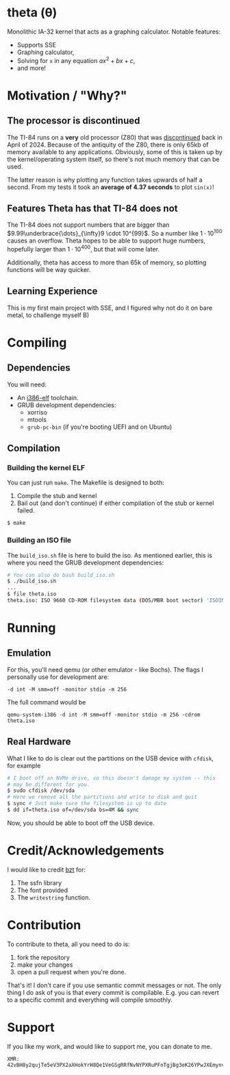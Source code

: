 # theta (θ)
Monolithic IA-32 kernel that acts as a graphing calculator. Notable features:
- Supports SSE
- Graphing calculator,
- Solving for `x` in any equation $ax^2 + bx + c$,
- and more!

# Motivation / "Why?"

## The processor is discontinued
The TI-84 runs on a **very** old processor (Z80) that was [discontinued](https://arstechnica.com/gadgets/2024/04/after-48-years-zilog-is-killing-the-classic-standalone-z80-microprocessor-chip/) back in April of 2024. Because
of the antiquity of the Z80, there is only 65kb of memory available to any applications. Obviously, some of this is taken up by the kernel/operating
system itself, so there's not much memory that can be used.

The latter reason is why plotting any function takes upwards of half a 
second. From my tests it took an **average of 4.37 seconds** to plot `sin(x)`!

## Features Theta has that TI-84 does not
The TI-84 does not support numbers that are bigger than $9.99\underbrace{\dots}_{\infty}9 \cdot 10^{99}$. So a number like $1\cdot10^{100}$ causes
an overflow. Theta hopes to be able to support huge numbers, hopefully
larger than $1\cdot10^{400}$, but that will come later.

Additionally, theta has access to more than 65k of memory, so plotting
functions will be way quicker.

## Learning Experience
This is my first main project with SSE, and I figured why not do it on bare
metal, to challenge myself B)
# Compiling

## Dependencies
You will need:
- An [i386-elf](https://gist.github.com/pedrominicz/93ef0510a20f990b8dc99877fd51a438) toolchain.
- GRUB development dependencies:
  - xorriso
  - mtools
  - `grub-pc-bin` (if you're booting UEFI and on Ubuntu)

## Compilation

### Building the kernel ELF
You can just run `make`. The Makefile is designed to both:
1. Compile the stub and kernel
2. Bail out (and don't continue) if either compilation of the stub or kernel
failed.
```
$ make
```

### Building an ISO file
The `build_iso.sh` file is here to build the iso. As mentioned earlier,
this is where you need the GRUB development dependencies:
```sh
# You can also do bash build_iso.sh
$ ./build_iso.sh
...
$ file theta.iso
theta.iso: ISO 9660 CD-ROM filesystem data (DOS/MBR boot sector) 'ISOIMAGE' (bootable)
```

# Running

## Emulation
For this, you'll need qemu (or other emulator - like Bochs). The flags I
personally use for development are:
```
-d int -M smm=off -monitor stdio -m 256
```

The full command would be
```
qemu-system-i386 -d int -M smm=off -monitor stdio -m 256 -cdrom theta.iso
```

## Real Hardware
What I like to do is clear out the partitions on the USB device with `cfdisk`, for example
```sh
# I boot off an NVMe drive, so this doesn't damage my system -- this
# may be different for you.
$ sudo cfdisk /dev/sda
# Here we remove all the partitions and write to disk and quit
$ sync # Just make sure the filesystem is up to date
$ dd if=theta.iso of=/dev/sda bs=4M && sync
```

Now, you should be able to boot off the USB device.
# Credit/Acknowledgements

I would like to credit [bzt](https://gitlab.com/bztsrc) for:
1. The ssfn library
2. The font provided
3. The `writestring` function.

# Contribution
To contribute to theta, all you need to do is:
1. fork the repository
2. make your changes
3. open a pull request when you're done.

That's it! I don't care if you use semantic commit messages or not.
The only thing I do ask of you is that every commit is compilable. E.g.
you can revert to a specific commit and everything will compile smoothly.

# Support
If you like my work, and would like to support me, you can donate to me.
```
XMR: 42vBH8y2qujTe5eV3PX2aXHokYrH8Qe1VeGSgRRfNvNYPXRuPFnTgjBg3eK26YPwJXEmynvXDesxw3peKYwDYkD28Mp2dFN
```


